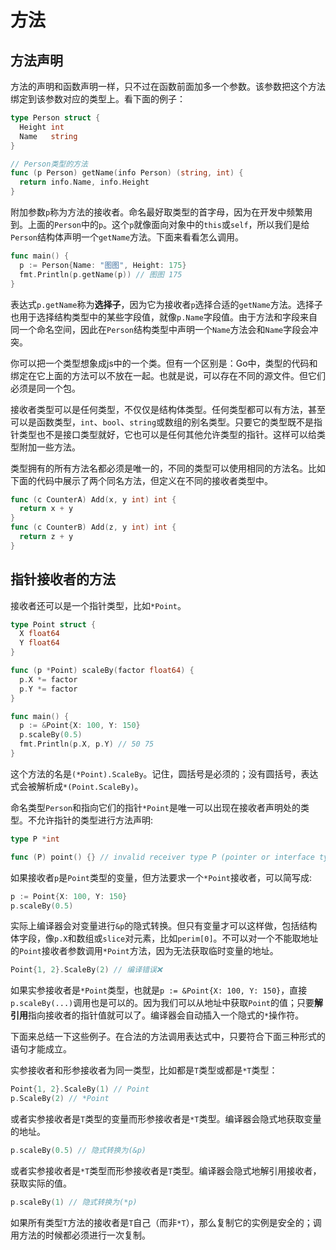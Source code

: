 # 方法

## 方法声明

方法的声明和函数声明一样，只不过在函数前面加多一个参数。该参数把这个方法绑定到该参数对应的类型上。看下面的例子：

```go
type Person struct {
  Height int
  Name   string
}

// Person类型的方法
func (p Person) getName(info Person) (string, int) {
  return info.Name, info.Height
}
```

附加参数`p`称为方法的接收者。命名最好取类型的首字母，因为在开发中频繁用到。上面的`Person`中的`p`。这个`p`就像面向对象中的`this`或`self`，所以我们是给`Person`结构体声明一个`getName`方法。下面来看看怎么调用。

```go
func main() {
  p := Person{Name: "图图", Height: 175}
  fmt.Println(p.getName(p)) // 图图 175
}
```

表达式`p.getName`称为**选择子**，因为它为接收者`p`选择合适的`getName`方法。选择子也用于选择结构类型中的某些字段值，就像`p.Name`字段值。由于方法和字段来自同一个命名空间，因此在`Person`结构类型中声明一个`Name`方法会和`Name`字段会冲突。

你可以把一个类型想象成js中的一个类。但有一个区别是：Go中，类型的代码和绑定在它上面的方法可以不放在一起。也就是说，可以存在不同的源文件。但它们必须是同一个包。

接收者类型可以是任何类型，不仅仅是结构体类型。任何类型都可以有方法，甚至可以是函数类型，`int`、`bool`、`string`或数组的别名类型。只要它的类型既不是指针类型也不是接口类型就好，它也可以是任何其他允许类型的指针。这样可以给类型附加一些方法。

类型拥有的所有方法名都必须是唯一的，不同的类型可以使用相同的方法名。比如下面的代码中展示了两个同名方法，但定义在不同的接收者类型中。

```go
func (c CounterA) Add(x, y int) int {
  return x + y
}
func (c CounterB) Add(z, y int) int {
  return z + y
}
```

## 指针接收者的方法

接收者还可以是一个指针类型，比如`*Point`。

```go
type Point struct {
  X float64
  Y float64
}

func (p *Point) scaleBy(factor float64) {
  p.X *= factor
  p.Y *= factor
}

func main() {
  p := &Point{X: 100, Y: 150}
  p.scaleBy(0.5)
  fmt.Println(p.X, p.Y) // 50 75
}
```

这个方法的名是`(*Point).ScaleBy`。记住，圆括号是必须的；没有圆括号，表达式会被解析成`*(Point.ScaleBy)`。

命名类型`Person`和指向它们的指针`*Point`是唯一可以出现在接收者声明处的类型。不允许指针的类型进行方法声明:

```go
type P *int

func (P) point() {} // invalid receiver type P (pointer or interface type)
```

如果接收者`p`是`Point`类型的变量，但方法要求一个`*Point`接收者，可以简写成:

```go
p := Point{X: 100, Y: 150}
p.scaleBy(0.5)
```

实际上编译器会对变量进行`&p`的隐式转换。但只有变量才可以这样做，包括结构体字段，像`p.X`和数组或`slice`对元素，比如`perim[0]`。不可以对一个不能取地址的`Point`接收者参数调用`*Point`方法，因为无法获取临时变量的地址。

```go
Point{1, 2}.ScaleBy(2) // 编译错误❌
```

如果实参接收者是`*Point`类型，也就是`p := &Point{X: 100, Y: 150}`，直接`p.scaleBy(...)`调用也是可以的。因为我们可以从地址中获取`Point`的值；只要**解引用**指向接收者的指针值就可以了。编译器会自动插入一个隐式的`*`操作符。

下面来总结一下这些例子。在合法的方法调用表达式中，只要符合下面三种形式的语句才能成立。

实参接收者和形参接收者为同一类型，比如都是`T`类型或都是`*T`类型：

```go
Point{1, 2}.ScaleBy(1) // Point
p.ScaleBy(2) // *Point
```

或者实参接收者是`T`类型的变量而形参接收者是`*T`类型。编译器会隐式地获取变量的地址。

```go
p.scaleBy(0.5) // 隐式转换为(&p)
```

或者实参接收者是`*T`类型而形参接收者是`T`类型。编译器会隐式地解引用接收者，获取实际的值。

```go
p.scaleBy(1) // 隐式转换为(*p)
```

如果所有类型`T`方法的接收者是`T`自己（而非`*T`），那么复制它的实例是安全的；调用方法的时候都必须进行一次复制。
